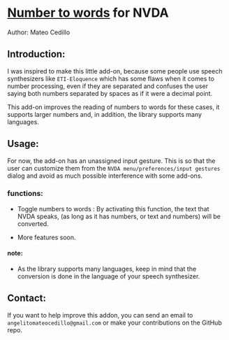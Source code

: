 # [Number to words](https://github.com/savoirfairelinux/num2words) for NVDA

Author: Mateo Cedillo

## Introduction:

I was inspired to make this little add-on, because some people use speech synthesizers like `ETI-Eloquence` which has some flaws when it comes to number processing, even if they are separated and confuses the user saying both numbers separated by spaces as if it were a decimal point. 

This add-on improves the reading of numbers to words for these cases, it supports larger numbers and, in addition, the library supports many languages.

## Usage:

For now, the add-on has an unassigned input gesture. This is so that the user can customize them from the `NVDA menu/preferences/input gestures` dialog and avoid as much possible interference with some add-ons.

### functions:

* Toggle numbers to words : By activating this function, the text that NVDA speaks, (as long as it has numbers, or text and numbers) will be converted.

* More features soon.

#### note:

* As the library supports many languages, keep in mind that the conversion is done in the language of your speech synthesizer.

## Contact:

If you want to help improve this addon, you can send an email to `angelitomateocedillo@gmail.com` or make your contributions on the GitHub repo.